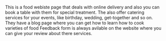 This is a food webiste page that deals with online delivery and also you can book a table with them for special treatment.
The also offer catering services for your events, like birthday, wedding, get-together and so on.
They have a blog page where you can get how to learn how to cook varieties of food 
Feedback form is always avilable on the website where you can give your review about there services.
